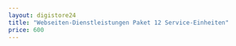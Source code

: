 ```yaml
---
layout: digistore24
title: "Webseiten-Dienstleistungen Paket 12 Service-Einheiten"
price: 600
---
```

